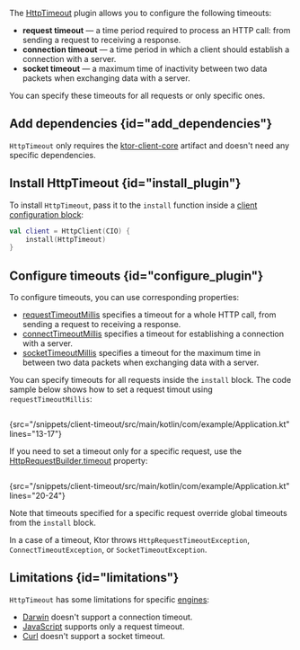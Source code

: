 [//]: # (title: Timeout)

<tldr>
<var name="example_name" value="client-timeout"/>
<include src="lib.topic" element-id="download_example"/>
</tldr>

The [HttpTimeout](https://api.ktor.io/ktor-client/ktor-client-core/io.ktor.client.plugins/-http-timeout/index.html) plugin allows you to configure the following timeouts:
* __request timeout__ — a time period required to process an HTTP call: from sending a request to receiving a response.
* __connection timeout__ — a time period in which a client should establish a connection with a server.
* __socket timeout__ — a maximum time of inactivity between two data packets when exchanging data with a server.

You can specify these timeouts for all requests or only specific ones.

## Add dependencies {id="add_dependencies"}
`HttpTimeout` only requires the [ktor-client-core](client-dependencies.md) artifact and doesn't need any specific dependencies.


## Install HttpTimeout {id="install_plugin"}

To install `HttpTimeout`, pass it to the `install` function inside a [client configuration block](create-client.md#configure-client):
```kotlin
val client = HttpClient(CIO) {
    install(HttpTimeout)
}
```


## Configure timeouts {id="configure_plugin"}

To configure timeouts, you can use corresponding properties:
* [requestTimeoutMillis](https://api.ktor.io/ktor-client/ktor-client-core/io.ktor.client.plugins/-http-timeout/-http-timeout-capability-configuration/request-timeout-millis.html) specifies a timeout for a whole HTTP call, from sending a request to receiving a response.
* [connectTimeoutMillis](https://api.ktor.io/ktor-client/ktor-client-core/io.ktor.client.plugins/-http-timeout/-http-timeout-capability-configuration/connect-timeout-millis.html) specifies a timeout for establishing a connection with a server.
* [socketTimeoutMillis](https://api.ktor.io/ktor-client/ktor-client-core/io.ktor.client.plugins/-http-timeout/-http-timeout-capability-configuration/socket-timeout-millis.html) specifies a timeout for the maximum time in between two data packets when exchanging data with a server.

You can specify timeouts for all requests inside the `install` block. The code sample below shows how to set a request timout using `requestTimeoutMillis`:
```kotlin
```
{src="/snippets/client-timeout/src/main/kotlin/com/example/Application.kt" lines="13-17"}

If you need to set a timeout only for a specific request, use the [HttpRequestBuilder.timeout](https://api.ktor.io/ktor-client/ktor-client-core/io.ktor.client.plugins/timeout.html) property:

```kotlin
```
{src="/snippets/client-timeout/src/main/kotlin/com/example/Application.kt" lines="20-24"}

Note that timeouts specified for a specific request override global timeouts from the `install` block.

In a case of a timeout, Ktor throws `HttpRequestTimeoutException`, `ConnectTimeoutException`, or `SocketTimeoutException`.


## Limitations {id="limitations"}

`HttpTimeout` has some limitations for specific [engines](http-client_engines.md):
* [Darwin](http-client_engines.md#darwin) doesn't support a connection timeout.
* [JavaScript](http-client_engines.md#js) supports only a request timeout.
* [Curl](http-client_engines.md#curl) doesn't support a socket timeout.
